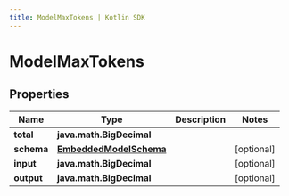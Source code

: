 ```yaml
---
title: ModelMaxTokens | Kotlin SDK
---
```



# ModelMaxTokens

## Properties
Name | Type | Description | Notes
------------ | ------------- | ------------- | -------------
**total** | **java.math.BigDecimal** |  | 
**schema** | [**EmbeddedModelSchema**](EmbeddedModelSchema) |  |  [optional]
**input** | **java.math.BigDecimal** |  |  [optional]
**output** | **java.math.BigDecimal** |  |  [optional]




